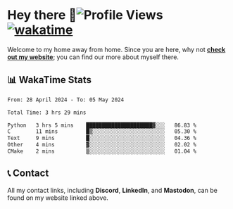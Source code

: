 # Hey there :wave:![Profile Views](https://komarev.com/ghpvc/?username=skifli) [![wakatime](https://wakatime.com/badge/user/b4317b02-0c6d-457b-82a4-a448b8a8d1df.svg)](https://wakatime.com/@b4317b02-0c6d-457b-82a4-a448b8a8d1df)

Welcome to my home away from home. Since you are here, why not [**check out my website**](https://skifli.github.io); you can find our more about myself there.

## 📊 WakaTime Stats

<!--START_SECTION:waka-->

```txt
From: 28 April 2024 - To: 05 May 2024

Total Time: 3 hrs 29 mins

Python   3 hrs 5 mins    █████████████████████▓░░░   86.83 %
C        11 mins         █▒░░░░░░░░░░░░░░░░░░░░░░░   05.30 %
Text     9 mins          █░░░░░░░░░░░░░░░░░░░░░░░░   04.36 %
Other    4 mins          ▓░░░░░░░░░░░░░░░░░░░░░░░░   02.02 %
CMake    2 mins          ▒░░░░░░░░░░░░░░░░░░░░░░░░   01.04 %
```

<!--END_SECTION:waka-->

## 📞 Contact

All my contact links, including **Discord**, **LinkedIn**, and **Mastodon**, can be found on my website linked above.
